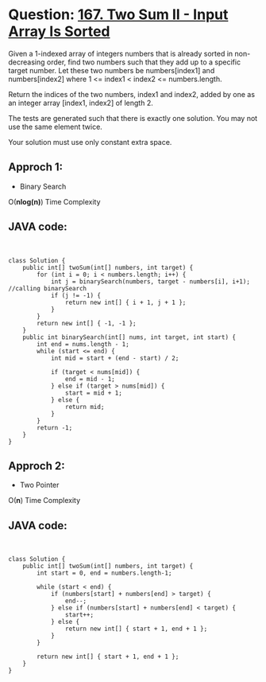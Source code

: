 # Question: [167. Two Sum II - Input Array Is Sorted](https://leetcode.com/problems/two-sum-ii-input-array-is-sorted/)
  
Given a 1-indexed array of integers numbers that is already sorted in non-decreasing order, find two numbers such that they add up to a specific target number. Let these two numbers be numbers[index1] and numbers[index2] where 1 <= index1 < index2 <= numbers.length.

Return the indices of the two numbers, index1 and index2, added by one as an integer array [index1, index2] of length 2.

The tests are generated such that there is exactly one solution. You may not use the same element twice.

Your solution must use only constant extra space.

## Approch **1**: 
* Binary Search

O(**nlog(n)**) Time Complexity
## JAVA code:
<br>

    class Solution {
        public int[] twoSum(int[] numbers, int target) {
            for (int i = 0; i < numbers.length; i++) {
                int j = binarySearch(numbers, target - numbers[i], i+1); //calling binarySearch
                if (j != -1) {
                    return new int[] { i + 1, j + 1 };
                }
            }
            return new int[] { -1, -1 };
        }
        public int binarySearch(int[] nums, int target, int start) {
            int end = nums.length - 1;
            while (start <= end) {
                int mid = start + (end - start) / 2;

                if (target < nums[mid]) {
                    end = mid - 1;
                } else if (target > nums[mid]) {
                    start = mid + 1;
                } else {
                    return mid;
                }
            }
            return -1;
        }
    }

  
## Approch **2**: 
* Two Pointer

O(**n**) Time Complexity
## JAVA code:
<br>

    class Solution {
        public int[] twoSum(int[] numbers, int target) {
            int start = 0, end = numbers.length-1;

            while (start < end) {
                if (numbers[start] + numbers[end] > target) {
                    end--;
                } else if (numbers[start] + numbers[end] < target) {
                    start++;
                } else {
                    return new int[] { start + 1, end + 1 };
                }
            }

            return new int[] { start + 1, end + 1 };
        }
    }
